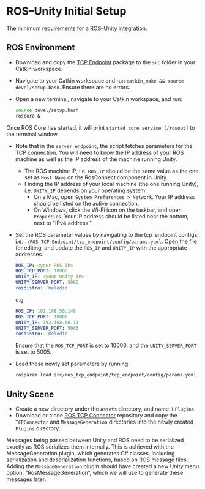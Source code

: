 # ROS–Unity Initial Setup

The minimum requirements for a ROS–Unity integration.

## ROS Environment

- Download and copy the [TCP Endpoint](https://github.com/Unity-Technologies/ROS_TCP_Endpoint) package to the `src` folder in your Catkin workspace.

- Navigate to your Catkin workspace and run `catkin_make && source devel/setup.bash`. Ensure there are no errors.

- Open a new terminal, navigate to your Catkin workspace, and run:
   
   ```bash
   source devel/setup.bash
   roscore &
   ```

Once ROS Core has started, it will print `started core service [/rosout]` to the terminal window.

- Note that in the `server_endpoint`, the script fetches parameters for the TCP connection. You will need to know the IP address of your ROS machine as well as the IP address of the machine running Unity. 
   - The ROS machine IP, i.e. `ROS_IP` should be the same value as the one set as `Host Name` on the RosConnect component in Unity.
   - Finding the IP address of your local machine (the one running Unity), i.e. `UNITY_IP` depends on your operating system. 
     - On a Mac, open `System Preferences > Network`. Your IP address should be listed on the active connection.
     - On Windows, click the Wi-Fi icon on the taskbar, and open `Properties`. Your IP address should be listed near the bottom, next to "IPv4 address."

- Set the ROS parameter values by navigating to the tcp_endpoint configs, i.e. `./ROS-TCP-Endpoint/tcp_endpoint/config/params.yaml`. Open the file for editing, and update the `ROS_IP` and `UNITY_IP` with the appropriate addresses.

    ```yaml
    ROS_IP: <your ROS IP>
    ROS_TCP_PORT: 10000
    UNITY_IP: <your Unity IP>
    UNITY_SERVER_PORT: 5005
    rosdistro: 'melodic'
    ```
    
    e.g.

    ```yaml
    ROS_IP: 192.168.50.149
    ROS_TCP_PORT: 10000
    UNITY_IP: 192.168.50.13
    UNITY_SERVER_PORT: 5005
    rosdistro: 'melodic'
    ```

    Ensure that the `ROS_TCP_PORT` is set to 10000, and the `UNITY_SERVER_PORT` is set to 5005.

- Load these newly set parameters by running:

    ```bash
    rosparam load src/ros_tcp_endpoint/tcp_endpoint/config/params.yaml
    ```

## Unity Scene
- Create a new directory under the `Assets` directory, and name it `Plugins`.
- Download or clone [ROS TCP Connector](https://github.com/Unity-Technologies/ROS-TCP-Connector) repository and copy the `TCPConnector` and `MessageGeneration` directories into the newly created `Plugins` directory.

Messages being passed between Unity and ROS need to be serialized exactly as ROS serializes them internally. This is achieved with the MessageGeneration plugin, which generates C# classes, including serialization and deserialization functions, based on ROS message files. Adding the `MessageGeneration` plugin should have created a new Unity menu option, “RosMessageGeneration”, which we will use to generate these messages later.